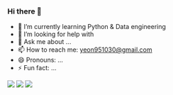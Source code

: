 ### Hi there 👋

- 🌱 I’m currently learning Python & Data engineering
- 🤔 I’m looking for help with 
- 💬 Ask me about ...
- 📫 How to reach me: yeon951030@gmail.com
- 😄 Pronouns: ...
- ⚡ Fun fact: ...

<img src="https://img.shields.io/badge/Python-3766AB?style=flat-square&logo=Python&logoColor=white"/></a>
<img src="https://img.shields.io/badge/PyCharm-31B404?style=flat-square&logo=000000&logoColor=white"/></a>
<img src="https://img.shields.io/badge/json-FF8000?style=flat-square&logo=000000&logoColor=white"/></a>


